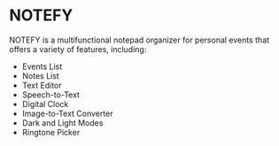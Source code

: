# NOTEFY

NOTEFY is a multifunctional notepad organizer for personal events that offers a variety of features, including:

- Events List
- Notes List
- Text Editor
- Speech-to-Text
- Digital Clock
- Image-to-Text Converter
- Dark and Light Modes
- Ringtone Picker
